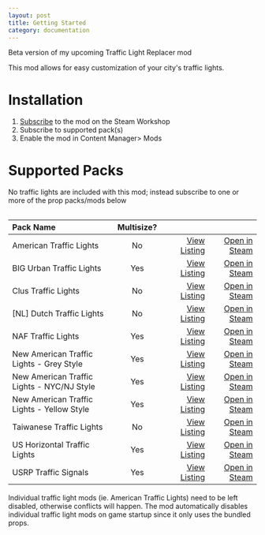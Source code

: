 ```yaml
---
layout: post
title: Getting Started
category: documentation
---
```


Beta version of my upcoming Traffic Light Replacer mod

This mod allows for easy customization of your city's traffic lights. 

# Installation

1. [Subscribe](tba) to the mod on the Steam Workshop
1. Subscribe to supported pack(s)
1. Enable the mod in Content Manager> Mods

# Supported Packs

No traffic lights are included with this mod; instead subscribe to one or more of the prop packs/mods below

<style>
  table {
        position: relative;
  top: 15px;
  }
table th {
  text-align:left;
}
table th:first-of-type {
    width: 45%;
}
table th:nth-of-type(2) {
    width: 15%;
}
table th:nth-of-type(3) {
    width: 20%;
}
table th:nth-of-type(4) {
    width: 20%;
}
</style>

| Pack Name     | Multisize? |     |     | 
| :---        |    :----:   |          ---: |          ---: |
|American Traffic Lights| No | [View Listing](https://steamcommunity.com/sharedfiles/filedetails/?id=694123443)| [Open in Steam](steam://url/CommunityFilePage/694123443)|
|BIG Urban Traffic Lights| Yes | [View Listing](https://steamcommunity.com/sharedfiles/filedetails/?id=2236570542)| [Open in Steam](steam://url/CommunityFilePage/2236570542)|
|Clus Traffic Lights| No | [View Listing](https://steamcommunity.com/sharedfiles/filedetails/?id=2032407437)| [Open in Steam](steam://url/CommunityFilePage/2032407437)|
| [NL] Dutch Traffic Lights| No | [View Listing](https://steamcommunity.com/sharedfiles/filedetails/?id=1812157090)| [Open in Steam](steam://url/CommunityFilePage/1812157090)|
|NAF Traffic Lights| Yes | [View Listing](https://steamcommunity.com/sharedfiles/filedetails/?id=2268192312)| [Open in Steam](steam://url/CommunityFilePage/2268192312)|
|New American Traffic Lights - Grey Style| Yes | [View Listing](https://steamcommunity.com/sharedfiles/filedetails/?id=1548117573)| [Open in Steam](steam://url/CommunityFilePage/1548117573)|
|New American Traffic Lights - NYC/NJ Style| Yes | [View Listing](https://steamcommunity.com/sharedfiles/filedetails/?id=1550720600)| [Open in Steam](steam://url/CommunityFilePage/1550720600)|
|New American Traffic Lights - Yellow Style| Yes | [View Listing](https://steamcommunity.com/sharedfiles/filedetails/?id=1535107168)| [Open in Steam](steam://url/CommunityFilePage/1535107168)|
|Taiwanese Traffic Lights| No | [View Listing](https://steamcommunity.com/sharedfiles/filedetails/?id=1251396095)| [Open in Steam](steam://url/CommunityFilePage/1251396095)|
|US Horizontal Traffic Lights| Yes | [View Listing](https://steamcommunity.com/sharedfiles/filedetails/?id=1108278552)| [Open in Steam](steam://url/CommunityFilePage/1108278552)|
|USRP Traffic Signals| Yes | [View Listing](https://steamcommunity.com/sharedfiles/filedetails/?id=2084863228)| [Open in Steam](steam://url/CommunityFilePage/2084863228)|

<br>
Individual traffic light mods (ie. American Traffic Lights) need to be left disabled, otherwise conflicts will happen. The mod automatically disables individual traffic light mods on game startup since it only uses the bundled props.
